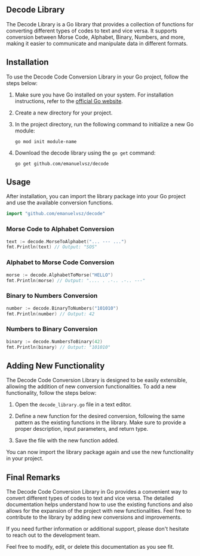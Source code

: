 ## Decode Library

The Decode Library is a Go library that provides a collection of functions for converting different types of codes to text and vice versa. It supports conversion between Morse Code, Alphabet, Binary, Numbers, and more, making it easier to communicate and manipulate data in different formats.

## Installation

To use the Decode Code Conversion Library in your Go project, follow the steps below:

1. Make sure you have Go installed on your system. For installation instructions, refer to the [official Go website](https://golang.org/doc/install).

2. Create a new directory for your project.

3. In the project directory, run the following command to initialize a new Go module:

   ```shell
   go mod init module-name
   ```

4. Download the decode library using the `go get` command:

   ```shell
   go get github.com/emanuelvsz/decode
   ```

## Usage

After installation, you can import the library package into your Go project and use the available conversion functions.

```go
import "github.com/emanuelvsz/decode"
```

### Morse Code to Alphabet Conversion

```go
text := decode.MorseToAlphabet("... --- ...")
fmt.Println(text) // Output: "SOS"
```

### Alphabet to Morse Code Conversion

```go
morse := decode.AlphabetToMorse("HELLO")
fmt.Println(morse) // Output: ".... . .-.. .-.. ---"
```

### Binary to Numbers Conversion

```go
number := decode.BinaryToNumbers("101010")
fmt.Println(number) // Output: 42
```

### Numbers to Binary Conversion

```go
binary := decode.NumbersToBinary(42)
fmt.Println(binary) // Output: "101010"
```

## Adding New Functionality

The Decode Code Conversion Library is designed to be easily extensible, allowing the addition of new conversion functionalities. To add a new functionality, follow the steps below:

1. Open the `decode_library.go` file in a text editor.

2. Define a new function for the desired conversion, following the same pattern as the existing functions in the library. Make sure to provide a proper description, input parameters, and return type.

3. Save the file with the new function added.

You can now import the library package again and use the new functionality in your project.

## Final Remarks

The Decode Code Conversion Library in Go provides a convenient way to convert different types of codes to text and vice versa. The detailed documentation helps understand how to use the existing functions and also allows for the expansion of the project with new functionalities. Feel free to contribute to the library by adding new conversions and improvements.

If you need further information or additional support, please don't hesitate to reach out to the development team.

Feel free to modify, edit, or delete this documentation as you see fit.
